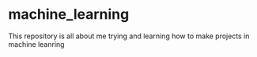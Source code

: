 # machine_learning
This repository is all about me trying and learning how to make projects in machine leanring
